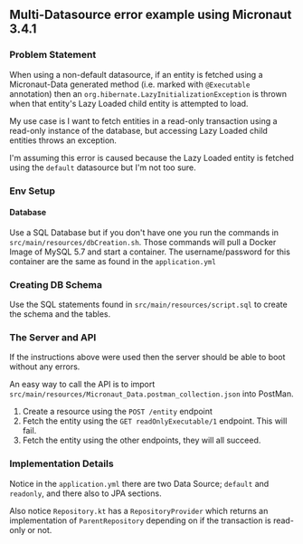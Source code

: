 ## Multi-Datasource error example using Micronaut 3.4.1

### Problem Statement
When using a non-default datasource, if an entity is fetched
using a Micronaut-Data generated method (i.e. marked with 
`@Executable` annotation) then an 
`org.hibernate.LazyInitializationException` is thrown when 
that entity's Lazy Loaded child entity is attempted to load.

My use case is I want to fetch entities in a read-only
transaction using a read-only instance of the database, 
but accessing Lazy Loaded child entities throws an exception.

I'm assuming this error is caused because the Lazy Loaded 
entity is fetched using the `default` datasource but I'm not 
too sure.

### Env Setup
#### Database
Use a SQL Database but if you don't have one you run the 
commands in `src/main/resources/dbCreation.sh`. Those 
commands will pull a Docker Image of MySQL 5.7 and start 
a container. The username/password for this container are
the same as found in the `application.yml`

### Creating DB Schema
Use the SQL statements found in 
`src/main/resources/script.sql` to create the schema and the
tables.

### The Server and API
If the instructions above were used then the server should 
be able to boot without any errors.

An easy way to call the API is to import 
`src/main/resources/Micronaut_Data.postman_collection.json`
into PostMan.

1. Create a resource using the `POST /entity` endpoint
2. Fetch the entity using the `GET readOnlyExecutable/1` endpoint. This will fail.
3. Fetch the entity using the other endpoints, they will all succeed.

### Implementation Details
Notice in the `application.yml` there are two Data Source;
`default` and `readonly`, and there also to JPA sections.

Also notice `Repository.kt` has a `RepositoryProvider` which
returns an implementation of `ParentRepository` depending 
on if the transaction is read-only or not.